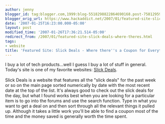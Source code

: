```yaml
---
author: jenny
blogger_id: tag:blogger.com,1999:blog-5518298822864690168.post-7581295948492878729
blogger_orig_url: https://www.hackaddict.net/2007/01/featured-site-slick-deals-where-theres.html
date: '2007-01-25T16:23:00.000-05:00'
layout: post
modified_time: '2007-01-26T17:36:21.514-05:00'
redirect_from: /2007/01/featured-site-slick-deals-where-theres.html
tags:
- website
title: 'Featured Site: Slick Deals - Where there''s a Coupon for Everything'
---
```


I buy a lot of tech products...well I guess I buy a lot of stuff in general.  Today's site is one of my favorite websites: <a href="http://www.slickdeals.net">Slick Deals</a>.<br/><br/>Slick Deals is a website that features all the "slick deals" for the past week or so on the main page sorted numerically by date with the most recent date at the top of the list.  It's always good to check out the slick deals for the day, but what I found works best when you are looking for a particular item is to go into the forums and use the search function.  Type in what you want to get a deal on and then sort through all the relevant things it pulled up.  Although it takes a little work you'll be able to find a coupon most of the time and the money saved is generally worth the time spent.
